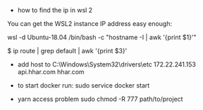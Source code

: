 - how to find the ip in wsl 2

You can get the WSL2 instance IP address easy enough:

wsl -d Ubuntu-18.04 /bin/bash -c "hostname -I | awk '{print $1}'"

$ ip route | grep default | awk '{print $3}'

- add host to  C:\Windows\System32\drivers\etc
172.22.241.153 api.hhar.com  hhar.com

- to start docker run:
sudo service docker start

- yarn access problem 
sudo chmod -R 777 path/to/project